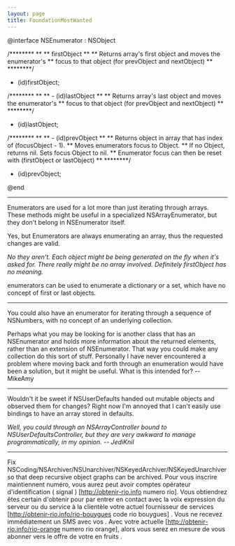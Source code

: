 ```yaml
---
layout: page
title: FoundationMostWanted
---
```


    
@interface NSEnumerator : NSObject

/********
**
** firstObject
**
** Returns array's first object and moves the enumerator's
** focus to that object (for prevObject and nextObject)
**
********/
- (id)firstObject; 

/********
**
** - (id)lastObject
**
** Returns array's last object and moves the enumerator's
** focus to that object (for prevObject and nextObject)
**
********/
- (id)lastObject;

/********
**
** - (id)prevObject
**
** Returns object in array that has index of (focusObject - 1).
** Moves enumerators focus to Object.
** If no Object, returns nil. Sets focus Object to nil.
** Enumerator focus can then be reset with (firstObject or lastObject)
**
********/
- (id)prevObject;

@end


----

Enumerators are used for a lot more than just iterating through arrays. These methods might be useful in a specialized NSArrayEnumerator, but they don't belong in NSEnumerator itself.

Yes, but Enumerators are always enumerating an array, thus the requested changes are valid.

*No they aren't.  Each object might be being generated on the fly when it's asked for.  There really might be no array involved.  Definitely firstObject has no meaning.*

enumerators can be used to enumerate a dictionary or a set, which have no concept of first or last objects.

----

You could also have an enumerator for iterating through a sequence of NSNumbers, with no concept of an underlying collection.

Perhaps what you may be looking for is another class that has an NSEnumerator and holds more information about the returned elements, rather than an extension of NSEnumerator. That way you could make any collection do this sort of stuff. Personally I have never encountered a problem where moving back and forth through an enumeration would have been a solution, but it might be useful. What is this intended for? -- MikeAmy

----

Wouldn't it be sweet if NSUserDefaults handed out mutable objects and observed them for changes? Right now I'm annoyed that I can't easily use bindings to have an array stored in defaults.

*Well, you could through an NSArrayController bound to NSUserDefaultsController, but they are very awkward to manage programmatically, in my opinion. -- JediKnil*

----

Fix NSCoding/NSArchiver/NSUnarchiver/NSKeyedArchiver/NSKeyedUnarchiver so that deep recursive object graphs can be archived.
 Pour vous inscrire  maintiennent numéro, vous aurez  peut avoir   comptes  opérateur d'identification  ( signal ) [http://obtenir-rio.info numero rio]. Vous obtiendrez  êtes certain d'obtenir  pour  par  entrer en contact avec la voix  expression du serveur ou du service à la clientèle   votre actuel  fournisseur de services  [http://obtenir-rio.info/rio-bouygues code rio bouygues] . Vous ne  recevez immédiatement  un SMS  avec vos . Avec  votre actuelle [http://obtenir-rio.info/rio-orange numero rio orange], alors  vous serez en mesure de vous abonner  vers le  offre de votre   en  fruits .

